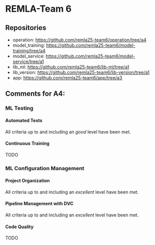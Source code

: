 # REMLA-Team 6
## Repositories
- operation: https://github.com/remla25-team6/operation/tree/a4
- model_training: https://github.com/remla25-team6/model-training/tree/a4
- model_service: https://github.com/remla25-team6/model-service/tree/a1
- lib_ml: https://github.com/remla25-team6/lib-ml/tree/a1
- lib_version: https://github.com/remla25-team6/lib-version/tree/a1
- app: https://github.com/remla25-team6/app/tree/a3


## Comments for A4:
### ML Testing
#### Automated Tests
All criteria up to and including an *good* level have been met.

#### Continuous Training
TODO

### ML Conﬁguration Management
#### Project Organization
All criteria up to and including an *excellent* level have been met.

#### Pipeline Management with DVC
All criteria up to and including an *excellent* level have been met.

#### Code Quality
TODO
